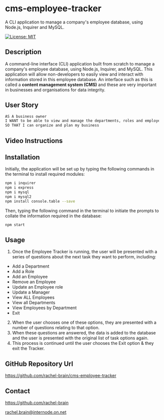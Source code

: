 # cms-employee-tracker
A CLI application to manage a company's employee database, using Node.js, Inquirer and MySQL.

[![License: MIT](https://img.shields.io/badge/License-MIT-yellow.svg)](https://opensource.org/licenses/MIT)


## Description
A command-line interface (CLI) application built from scratch to manage a company's employee database, using Node.js, Inquirer, and MySQL.  This application will allow non-developers to easily view and interact with information stored in this employee database. An interface such as this is called a **content management system (CMS)** and these are very important in businesses and organisations for data integrity.

## User Story

```md
AS A business owner
I WANT to be able to view and manage the departments, roles and employees in my company
SO THAT I can organize and plan my business
```

## Video Instructions




## Installation
Initially, the application will be set up by typing the following commands in the terminal to install required modules:

```bash
npm i inquirer
npm i express
npm i mysql
npm i mysql2
npm install console.table --save
```

Then, typing the following command in the terminal to initiate the prompts to collate the information required in the database:

```bash
npm start
```

## Usage
1. Once the Employee Tracker is running, the user will be presented with a series of questions about the next task they want to perform, including:
- Add a Department
- Add a Role
- Add an Employee
- Remove an Employee
- Update an Employee role
- Update a Manager
- View ALL Employees
- View all Departments
- View Employees by Department
- Exit
2. When the user chooses one of these options, they are presented with a number of questions relating to that option.
3. When these questions are answered, the data is added to the database and the user is presented with the original list of task options again.
4. This process is continued until the user chooses the Exit option & they exit the Tracker.

## GitHub Repository Url
https://github.com/rachel-brain/cms-employee-tracker

## Contact
https://github.com/rachel-brain

rachel.brain@internode.on.net